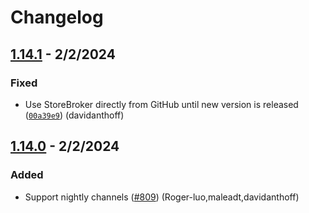 # Changelog

## [1.14.1] - 2/2/2024

### Fixed
- Use StoreBroker directly from GitHub until new version is released ([`00a39e9`](hhttps://github.com/JuliaLang/juliaup/commit/00a39e9)) (davidanthoff)

## [1.14.0] - 2/2/2024

### Added
- Support nightly channels ([#809](https://github.com/JuliaLang/juliaup/pull/809)) (Roger-luo,maleadt,davidanthoff)

[1.14.0]: https://github.com/JuliaLang/juliaup/releases/tag/v1.14.0
[1.14.1]: https://github.com/JuliaLang/juliaup/releases/tag/v1.14.1
